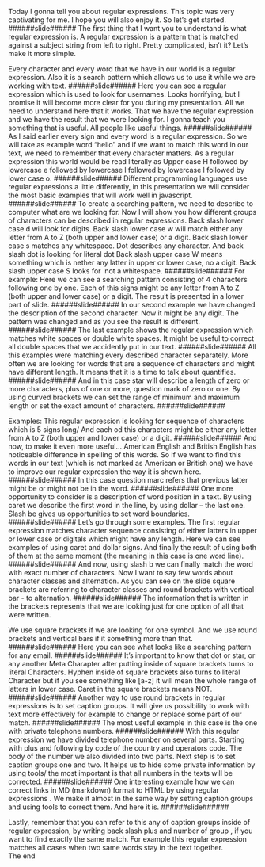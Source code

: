 Today I gonna tell you about regular expressions. This topic was very captivating for me. I hope you will also enjoy it. So let’s get started. 
######slide######
The first thing that I want you to understand is what regular expression is.
A regular expression is a pattern that is matched against a subject string from left to right.
Pretty complicated, isn’t it? Let’s make it more simple.

Every character and every word that we have in our world is a regular expression. Also it is a search pattern which allows us to use it while we are working with text.
######slide######
Here you can see a regular expression which is used to look for usernames. Looks horrifying, but I promise it will become more clear for you during my presentation. All we need to understand here that it works. That we have the regular expression and we have the result that we were looking for. I gonna teach you something that is useful. All people like useful things.
######slide######
As I said earlier every sign and every word is a regular expression. So we will take as example word “hello” and if we want to match this word in our text, we need to remember that every character matters. As a regular expression this world would be read literally as Upper case H followed by lowercase e followed by lowercase l followed by lowercase l followed by lower case o.
######slide######
Different programming languages ​​use regular expressions a little differently, in this presentation we will consider the most basic examples that will work well in javascript.
######slide######
To create a searching pattern, we need to describe to computer what are we looking for. Now I will show you how different groups of characters can be described in regular expressions.
Back slash lower case d will look for digits.
Back slash lower case w will match either any letter from A to Z (both upper and lower case) or a digit.
Back slash lower case s matches any whitespace.
Dot describes any character. And back slash dot is looking for literal dot
Back slash upper case W means something which is nether any latter in upper or lower case, no a digit.
Back slash upper case S looks for  not a whitespace.
######slide######
For example:
Here we can see a searching pattern consisting of 4 characters following one by one. Each of this signs might be any letter from A to Z (both upper and lower case) or a digit. The result is presented in a lower part of slide. 
######slide######
In our second example we have changed the description of the second character. Now it might be any digit. The pattern was changed and as you see the result is different.
######slide######
The last example shows the regular expression which matches white spaces or double white spaces. It might be useful to correct all double spaces that we accidently put in our text.
######slide###### 
All this examples were matching every described character separately. More often we are looking for words that are a sequence of characters and might have different length. It means that it is a time to talk about quantifies. 
######slide######
And in this case star will describe a length of zero or more characters, plus of one or more, question mark of zero or one. By using curved brackets we can set the range of minimum and maximum length or set the exact amount of characters. 
######slide######

 Examples:
This regular expression is looking for sequence of characters which is 5 signs long/ And each od this characters might be either any letter from A to Z (both upper and lower case) or a digit.
######slide######
And now, to make it even more useful…  American English and British English has noticeable difference in spelling of this words.  So if we want to find this words in our text (which is not marked as American or British one) we have to improve our regular expression the way it is shown here.
######slide######
In this case question marc refers that previous latter might be or might not be in the word. 
######slide######
One more opportunity to consider is a description of word position in a text.  By using caret we describe the first word in the line, by using dollar – the last one. Slash be gives us opportunities to set word boundaries. 
######slide######
Let’s go through some examples.
The first regular expression matches character sequence consisting of either latters in upper or lower case or digitals which might have any length. Here we can see examples of using caret and dollar signs. And finally the result of using both of them at the same moment (the meaning in this case is one word line).
######slide###### 
And now, using slash b we can finally match the word with exact number of characters.
Now I want to say few words about character classes and alternation. As you can see on the slide square brackets are referring to character classes and round brackets with vertical bar - to alternation.
######slide######
The information that is written in the brackets represents that we are looking just for one option of all that were written.

We use square brackets if we are looking for one symbol. And we use round brackets and vertical bars if it something more than that.
######slide######
Here you can see what looks like a searching pattern for any email.
######slide######
It’s important to know that dot or star, or any another Meta Charapter after putting inside of square brackets turns to literal Characters.  Hyphen inside of square brackets also turns to literal Character but if you see something like [a-z] it will mean the whole range of latters in lower case. Caret in the square brackets means NOT.
######slide######
Another way to use round brackets in regular expressions is to set caption groups. It will give us possibility to work with text more effectively for example to change or replace some part of our match.
######slide######
The most useful example in this case is the one with private telephone numbers.
######slide######
With this regular expression we have divided telephone number on several parts. Starting with plus and following by code of the country and operators code. The body of the number we also divided into two parts. Next step is to set caption groups one and two. It helps us to hide some private information by using tools/ the most important is that all numbers in the texts will be corrected.
######slide######
One interesting example how we can correct links in MD (markdown) format to HTML by using regular expressions . We make it almost in the same way by setting caption groups and using tools to correct them. And here it is.
######slide######

Lastly, remember that you can refer to this any of caption groups inside of regular expression, by writing  back slash plus and number of group , if you want to find exactly the same match.
 For example this regular expression matches all cases when two same words stay in the text together.  
The end
